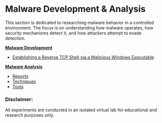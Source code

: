 # Malware Development & Analysis
This section is dedicated to researching malware behavior in a controlled environment. The focus is on understanding how malware operates, how security mechanisms detect it, and how attackers attempt to evade detection.




[**Malware Development**](https://github.com/sapan322/Raman-Cybersecurity-Portfolio/tree/main/Malware%20Development%20%26%20Analysis/Malware%20Development)
- [Establishing a Reverse TCP Shell via a Malicious Windows Executable](https://github.com/sapan322/Raman-Cybersecurity-Portfolio/blob/main/Malware%20Development%20%26%20Analysis/Malware%20Development/Reverse_shell.md)

[**Malware Analysis**](https://github.com/sapan322/Raman-Cybersecurity-Portfolio/tree/main/Malware%20Development%20%26%20Analysis/Malware%20Analysis)
- [Reports](https://github.com/sapan322/Raman-Cybersecurity-Portfolio/tree/main/Malware%20Development%20%26%20Analysis/Malware%20Analysis/Reports)
- [Techniques](https://github.com/sapan322/Raman-Cybersecurity-Portfolio/tree/main/Malware%20Development%20%26%20Analysis/Malware%20Analysis/Techniques)
- [Tools](https://github.com/sapan322/Raman-Cybersecurity-Portfolio/tree/main/Malware%20Development%20%26%20Analysis/Malware%20Analysis/Tools)

### Disclaimer:
All experiments are conducted in an isolated virtual lab for educational and research purposes only.
